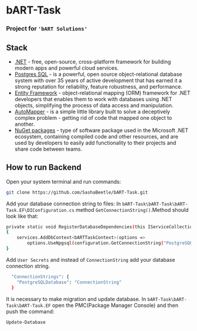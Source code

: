 # bART-Task
### Project for `'bART Solutions'` 
## Stack
* [.NET](https://dotnet.microsoft.com/) - free, open-source, cross-platform framework for building modern apps and powerful cloud services.
* [Postgres SQL](https://www.postgresql.org/) - is a powerful, open source object-relational database system with over 35 years of active development that has earned it a strong reputation for reliability, feature robustness, and performance.
* [Entity Framework](https://learn.microsoft.com/uk-ua/ef/) - object-relational mapping (ORM) framework for .NET developers that enables them to work with databases using .NET objects, simplifying the process of data access and manipulation.
* [AutoMapper](https://automapper.org/) - is a simple little library built to solve a deceptively complex problem - getting rid of code that mapped one object to another. 
* [NuGet packages](https://learn.microsoft.com/uk-ua/nuget/) - type of software package used in the Microsoft .NET ecosystem, containing compiled code and other resources, and are used by developers to easily add functionality to their projects and share code between teams.

## How to run Backend
Open your system terminal and run commands:
```sh
git clone https://github.com/SashaBeetle/bART-Task.git
```
Add your database connection string to files:
In `bART-Task\bART-Task\bART-Task.EF\DIConfiguration.cs` method `GetConnectionString()`.Method should look like that:
```sh
private static void RegisterDatabaseDependencies(this IServiceCollection services, IConfigurationRoot configuration)
{
    services.AddDbContext<bARTTaskContext>(options =>
        options.UseNpgsql(configuration.GetConnectionString("PostgreSQLDatabase")));
}
```
Add `User Secrets` and instead of `ConnectionString` add your database connection string. 
```sh
  "ConnectionStrings": {
    "PostgreSQLDatabase": "ConnectionString"
  }
```
It is necessary to make migration and update database.
In `bART-Task\bART-Task\bART-Task.EF` open the PMC(Package Manager Console) and then push the command:
```sh
Update-Database
```
